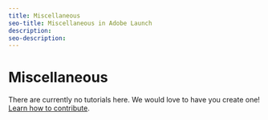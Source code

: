 ```yaml
---
title: Miscellaneous
seo-title: Miscellaneous in Adobe Launch
description: 
seo-description: 
---
```


# Miscellaneous

There are currently no tutorials here. We would love to have you create one! [Learn how to contribute](/contributing.md).